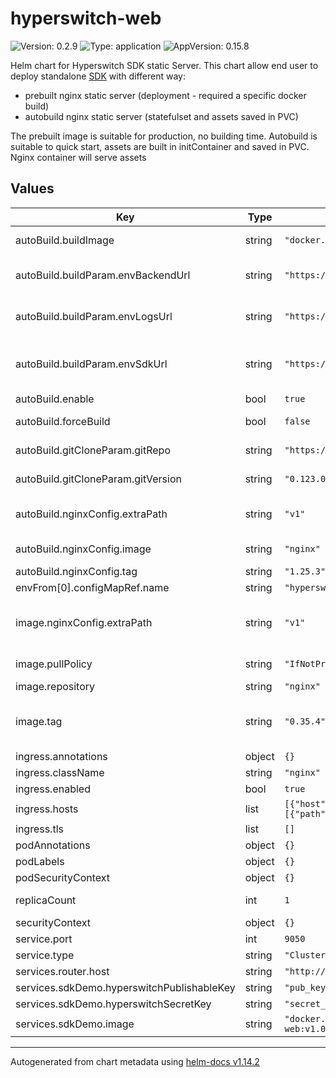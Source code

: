 # hyperswitch-web

![Version: 0.2.9](https://img.shields.io/badge/Version-0.2.9-informational?style=flat-square) ![Type: application](https://img.shields.io/badge/Type-application-informational?style=flat-square) ![AppVersion: 0.15.8](https://img.shields.io/badge/AppVersion-0.15.8-informational?style=flat-square)

Helm chart for Hyperswitch SDK static Server. This chart allow end user to deploy standalone
[SDK](https://github.com/juspay/hyperswitch-web) with different way:
  - prebuilt nginx static server (deployment - required a specific docker build)
  - autobuild nginx static server (statefulset and assets saved in PVC)

The prebuilt image is suitable for production, no building time.
Autobuild is suitable to quick start, assets are built in initContainer and saved in PVC. Nginx container will serve
assets

## Values

| Key | Type | Default | Description |
|-----|------|---------|-------------|
| autoBuild.buildImage | string | `"docker.juspay.io/juspaydotin/hyperswitch-web"` | docker image to use for the build |
| autoBuild.buildParam.envBackendUrl | string | `"https://hyperswitch"` | node build parameter, hyperswitch server host |
| autoBuild.buildParam.envLogsUrl | string | `"https://hyperswitch-sdk-logs"` | node build parameter, hyperswitch SDK logs host |
| autoBuild.buildParam.envSdkUrl | string | `"https://hyperswitch-sdk"` | node build parameter, hyperswitch-web sdk host (same as ingress host) |
| autoBuild.enable | bool | `true` | enable npm auto build |
| autoBuild.forceBuild | bool | `false` | force rebuild assets even these files exist |
| autoBuild.gitCloneParam.gitRepo | string | `"https://github.com/juspay/hyperswitch-web"` | hyperswitch-web repository |
| autoBuild.gitCloneParam.gitVersion | string | `"0.123.0"` | hyperswitch-web repository tag |
| autoBuild.nginxConfig.extraPath | string | `"v1"` | nginx static server extra path ( like https://<host>/0.15.8/v0 ) |
| autoBuild.nginxConfig.image | string | `"nginx"` | nginx static server image |
| autoBuild.nginxConfig.tag | string | `"1.25.3"` | nginx static server tag |
| envFrom[0].configMapRef.name | string | `"hyperswitch-web-nginx"` |  |
| image.nginxConfig.extraPath | string | `"v1"` | nginx extra path used to set liveness and readiness probe /0.80.0/v0 |
| image.pullPolicy | string | `"IfNotPresent"` | prebuild image pull policy |
| image.repository | string | `"nginx"` | prebuild SDK image |
| image.tag | string | `"0.35.4"` | prebuild image tag, the image tag whose default is the chart appVersion. |
| ingress.annotations | object | `{}` | ingress annotations |
| ingress.className | string | `"nginx"` | ingress class name |
| ingress.enabled | bool | `true` | enable/disable ingress |
| ingress.hosts | list | `[{"host":"chart-example.local","paths":[{"path":"/","pathType":"ImplementationSpecific"}]}]` | ingress hosts list |
| ingress.tls | list | `[]` | tls configurations list |
| podAnnotations | object | `{}` | pod annotations |
| podLabels | object | `{}` | pod labels |
| podSecurityContext | object | `{}` | pod security context |
| replicaCount | int | `1` | deployment/statefulset replicas |
| securityContext | object | `{}` | security context |
| service.port | int | `9050` | service port |
| service.type | string | `"ClusterIP"` | service type |
| services.router.host | string | `"http://localhost:8080"` |  |
| services.sdkDemo.hyperswitchPublishableKey | string | `"pub_key"` |  |
| services.sdkDemo.hyperswitchSecretKey | string | `"secret_key"` |  |
| services.sdkDemo.image | string | `"docker.juspay.io/juspaydotin/hyperswitch-web:v1.0.10"` |  |

----------------------------------------------
Autogenerated from chart metadata using [helm-docs v1.14.2](https://github.com/norwoodj/helm-docs/releases/v1.14.2)
